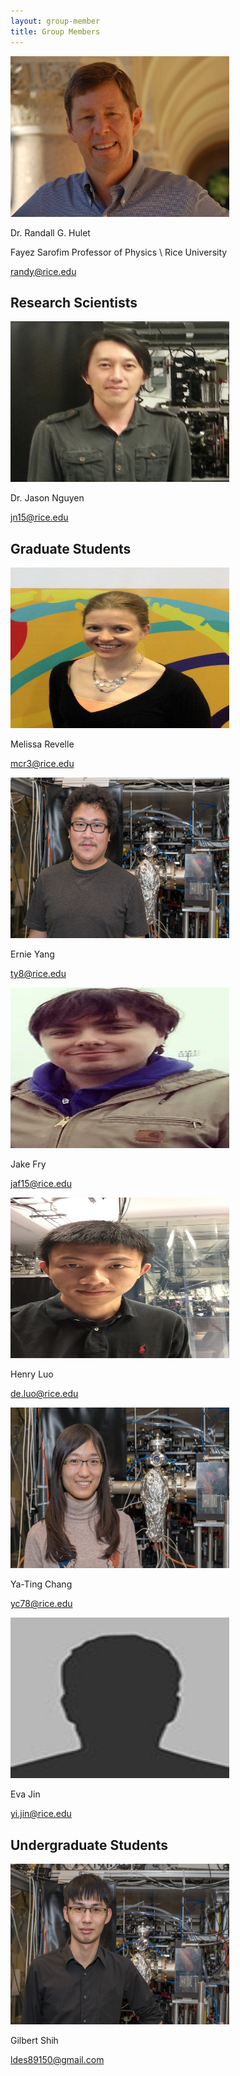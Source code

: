 ```yaml
---
layout: group-member
title: Group Members
---
```


<img src="/images/groupphotos/RHulet0957.jpg" alt="" width="350" height="257">

Dr. Randall G. Hulet

Fayez Sarofim Professor of Physics \\
Rice University
 
[randy@rice.edu](mailto:randy@rice.edu)

## Research Scientists

<img src="/images/groupphotos/huletlab_jason.jpg" alt="" width="350" height="257">

Dr. Jason Nguyen

[jn15@rice.edu](mailto:jn15@rice.edu)

## Graduate Students

<img src="/images/groupphotos/Melissaheadshot.jpg" alt="" width="350" height="257">

Melissa Revelle

[mcr3@rice.edu](mailto:mcr3@rice.edu)

<img src="/images/groupphotos/ernie.jpg" alt="" width="350" height="257">

Ernie Yang

[ty8@rice.edu](mailto:ty8@rice.edu)

<img src="/images/groupphotos/jake.jpg" alt="" width="350" height="257">

Jake Fry

[jaf15@rice.edu](mailto:jaf15@rice.edu)

<img src="/images/groupphotos/henry.JPG" alt="" width="350" height="257">

Henry Luo

[de.luo@rice.edu](mailto:de.luo@rice.edu)

<img src="/images/groupphotos/yating.jpg" alt="" width="350" height="257">

Ya-Ting Chang

[yc78@rice.edu](mailto:yc78@rice.edu)

<img src="/images/bio-photo.jpg" alt="" width="350" height="257">

Eva Jin

[yi.jin@rice.edu](mailto:yi.jin@rice.edu)

## Undergraduate Students

<img src="/images/groupphotos/gilbert.jpg" alt="" width="350" height="257">

Gilbert Shih

[ldes89150@gmail.com](mailto:ldes89150@gmail.com)
